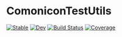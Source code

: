 # ComoniconTestUtils

[![Stable](https://img.shields.io/badge/docs-stable-blue.svg)](https://comonicon.github.io/ComoniconTestUtils.jl/stable)
[![Dev](https://img.shields.io/badge/docs-dev-blue.svg)](https://comonicon.github.io/ComoniconTestUtils.jl/dev)
[![Build Status](https://github.com/comonicon/ComoniconTestUtils.jl/workflows/CI/badge.svg)](https://github.com/comonicon/ComoniconTestUtils.jl/actions)
[![Coverage](https://codecov.io/gh/comonicon/ComoniconTestUtils.jl/branch/master/graph/badge.svg)](https://codecov.io/gh/comonicon/ComoniconTestUtils.jl)
